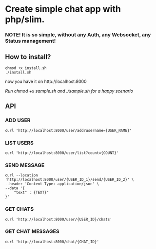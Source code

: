 # Create simple chat app with php/slim.

### NOTE! It is so simple, without any Auth, any Websocket, any Status management!


## How to install?

```
chmod +x install.sh
./install.sh
```

now you have it on http://localhost:8000

_Run chmod +x sample.sh and ./sample.sh for a happy scenario_

## API

### ADD USER
```
curl 'http://localhost:8000/user/add?username={USER_NAME}'
```

### LIST USERS
```
curl 'http://localhost:8000/user/list?count={COUNT}'
```

### SEND MESSAGE
```
curl --location 'http://localhost:8000/user/{USER_ID_1}/send/{USER_ID_2}' \
--header 'Content-Type: application/json' \
--data '{
    "text" : {TEXT}"
}'
```

### GET CHATS
```
curl 'http://localhost:8000/user/{USER_ID}/chats'
```

### GET CHAT MESSAGES

```
curl 'http://localhost:8000/chat/{CHAT_ID}'
```
